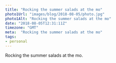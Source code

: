 ```yaml
---
title: "Rocking the summer salads at the mo"
photo1Url: "images/blog/2018-08-05/photo.jpg"
photo1Alt: "Rocking the summer salads at the mo"
date: "2018-08-05T12:31:11Z"
timezone: "GMT"
meta:  "Rocking the summer salads at the mo"
tags:
- personal
---
```

Rocking the summer salads at the mo.
